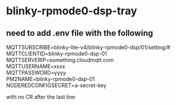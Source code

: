 # blinky-rpmode0-dsp-tray
## need to add .env file with the following
MQTTSUBSCRIBE=blinky-lite-v4/blinky-rpmode0-dsp/01/setting/#  
MQTTCLIENTID=blinky-rpmode0-dsp-01  
MQTTSERVERIP=something.cloudmqtt.com  
MQTTUSERNAME=xxxx  
MQTTPASSWORD=yyyy  
PM2NAME=blinky-rpmode0-dsp-01  
NODEREDCONFIGSECRET=a-secret-key    

with no CR after the last line

